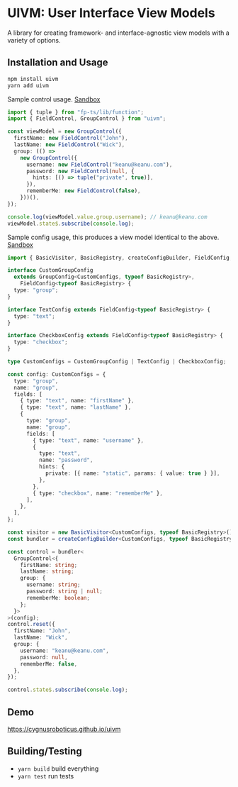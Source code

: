 # UIVM: User Interface View Models

A library for creating framework- and interface-agnostic view models with a variety of options.

## Installation and Usage

```sh
npm install uivm
yarn add uivm
```

Sample control usage. [Sandbox](https://codesandbox.io/s/morning-wood-3f8jx?file=/src/index.ts)

```ts
import { tuple } from "fp-ts/lib/function";
import { FieldControl, GroupControl } from "uivm";

const viewModel = new GroupControl({
  firstName: new FieldControl("John"),
  lastName: new FieldControl("Wick"),
  group: (() =>
    new GroupControl({
      username: new FieldControl("keanu@keanu.com"),
      password: new FieldControl(null, {
        hints: [() => tuple("private", true)],
      }),
      rememberMe: new FieldControl(false),
    }))(),
});

console.log(viewModel.value.group.username); // keanu@keanu.com
viewModel.state$.subscribe(console.log);
```

Sample config usage, this produces a view model identical to the above. [Sandbox](https://codesandbox.io/s/jolly-bogdan-y1kvz?file=/src/index.ts)

```ts
import { BasicVisitor, BasicRegistry, createConfigBuilder, FieldConfig, GroupConfig, GroupControl } from "uivm";

interface CustomGroupConfig
  extends GroupConfig<CustomConfigs, typeof BasicRegistry>,
    FieldConfig<typeof BasicRegistry> {
  type: "group";
}

interface TextConfig extends FieldConfig<typeof BasicRegistry> {
  type: "text";
}

interface CheckboxConfig extends FieldConfig<typeof BasicRegistry> {
  type: "checkbox";
}

type CustomConfigs = CustomGroupConfig | TextConfig | CheckboxConfig;

const config: CustomConfigs = {
  type: "group",
  name: "group",
  fields: [
    { type: "text", name: "firstName" },
    { type: "text", name: "lastName" },
    {
      type: "group",
      name: "group",
      fields: [
        { type: "text", name: "username" },
        {
          type: "text",
          name: "password",
          hints: {
            private: [{ name: "static", params: { value: true } }],
          },
        },
        { type: "checkbox", name: "rememberMe" },
      ],
    },
  ],
};

const visitor = new BasicVisitor<CustomConfigs, typeof BasicRegistry>();
const bundler = createConfigBuilder<CustomConfigs, typeof BasicRegistry, typeof visitor>(BasicRegistry, visitor);

const control = bundler<
  GroupControl<{
    firstName: string;
    lastName: string;
    group: {
      username: string;
      password: string | null;
      rememberMe: boolean;
    };
  }>
>(config);
control.reset({
  firstName: "John",
  lastName: "Wick",
  group: {
    username: "keanu@keanu.com",
    password: null,
    rememberMe: false,
  },
});

control.state$.subscribe(console.log);
```

## Demo

https://cygnusroboticus.github.io/uivm

## Building/Testing

- `yarn build` build everything
- `yarn test` run tests

